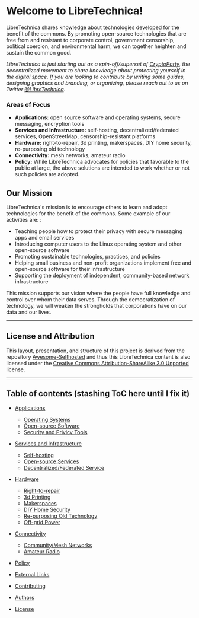 # Welcome to LibreTechnica!
LibreTechnica shares knowledge about technologies developed for the benefit of the commons. By promoting open-source technologies that are free from and resistant to corporate control, government censorship, political coercion, and environmental harm, we can together heighten and sustain the common good.

*LibreTechnica is just starting out as a spin-off/superset of [CryptoParty](https://www.cryptoparty.in/), the decentralized movement to share knowledge about protecting yourself in the digital space. If you are looking to contribute by writing some guides, designing graphics and branding, or organizing, please reach out to us on Twitter [@LibreTechnica](https://twitter.com/LibreTechnica).*

### Areas of Focus
- **Applications:** open source software and operating systems, secure messaging, encryption tools
- **Services and Infrastructure:** self-hosting, decentralized/federated services, OpenStreetMap, censorship-resistant platforms
- **Hardware:** right-to-repair, 3d printing, makerspaces, DIY home security, re-purposing old technology
- **Connectivity:** mesh networks, amateur radio
- **Policy:** While LibreTechnica advocates for policies that favorable to the public at large, the above solutions are intended to work whether or not such policies are adopted.
## Our Mission
LibreTechnica's mission is to encourage others to learn and adopt technologies for the benefit of the commons. Some example of our activities are: :

- Teaching people how to protect their privacy with secure messaging apps and email services
- Introducing computer users to the Linux operating system and other open-source software
- Promoting sustainable technologies, practices, and policies
- Helping small business and non-profit organizations implement free and open-source software for their infrastructure
- Supporting the deployment of independent, community-based network infrastructure

This mission supports our vision where the people have full knowledge and control over whom their data serves. Through the democratization of technology, we will weaken the strongholds that corporations have on our data and our lives.

--------------------

## License and Attribution

This layout, presentation, and structure of this project is derived from the repository [Awesome-Selfhosted](https://github.com/awesome-selfhosted/awesome-selfhosted) and thus this LibreTechnica content is also licensed under the [Creative Commons Attribution-ShareAlike 3.0 Unported](LICENSE) license.



--------------------

## Table of contents (stashing ToC here until I fix it)


- [Applications](#applications)
  - [Operating Systems](#operating-systems)
  - [Open-source Software](#open-source-software)
  - [Security and Privicy Tools](#security-and-privicy-tools)
  
- [Services and Infrastructure](#services-and-infrastructure)
  - [Self-hosting](#self-hosting)
  - [Open-source Services](#open-source-services)
  - [Decentralized/Federated Service](#decentralized-federated-service)

- [Hardware](#hardware)
  - [Right-to-repair](#right-to-repair)
  - [3d Printing](#3d-printing)
  - [Makerspaces](#makerspaces)
  - [DIY Home Security](#diy-home-security)
  - [Re-purposing Old Technology](#re-purposing-old-technology)
  - [Off-grid Power](#off-grid-power)

- [Connectivity](#connectivity)
  - [Community/Mesh Networks](#community-mesh-networks)
  - [Amateur Radio](#amateur-radio)

- [Policy](#policy)


- [External Links](#external-links)
- [Contributing](#contributing)
- [Authors](#authors)
- [License](#license)

